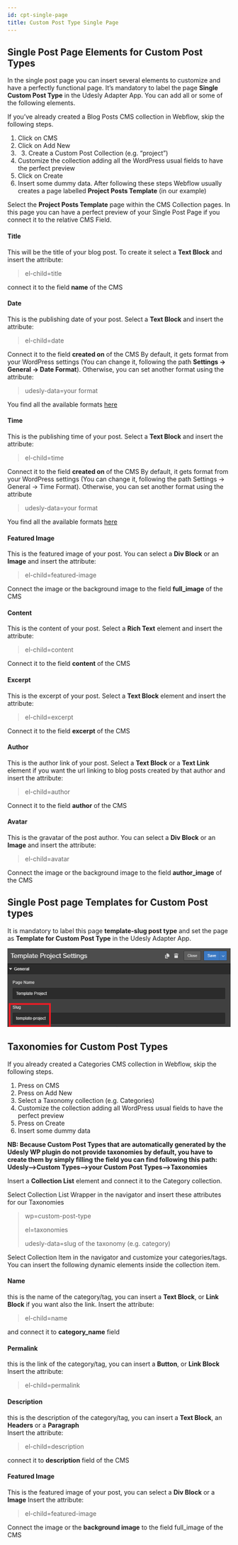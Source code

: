 ```yaml
---
id: cpt-single-page
title: Custom Post Type Single Page
---
```


## Single Post Page Elements for Custom Post Types

In the single post page you can insert several elements to customize and have a perfectly functional page. It’s mandatory to label the page **Single Custom Post Type** in the Udesly Adapter App. You can add all or some of the following elements.

If you’ve already created a Blog Posts CMS collection in Webflow, skip the following steps.

1) Click on CMS
2) Click on Add New
3) 3) Create a Custom Post Collection (e.g. “project”)
4) Customize the collection adding all the WordPress usual fields to have the perfect preview
5) Click on Create
6) Insert some dummy data.
After following these steps Webflow usually creates a page labelled **Project Posts Template** (in our example)

Select the **Project Posts Template** page within the CMS Collection pages.
In this page you can have a perfect preview of your Single Post Page if you connect it to the relative CMS Field.

#### Title
This will be the title of your blog post. To create it select a **Text Block** and insert the attribute:

> el-child=title

connect it to the field **name** of the CMS

#### Date
This is the publishing date of your post. Select a **Text Block** and insert the attribute:

> el-child=date

Connect it to the field **created on** of the CMS
By default, it gets format from your WordPress settings (You can change it, following the path **Settings -> General -> Date Format**). Otherwise, you can set another format using the attribute:

> udesly-data=your format

You find all the available formats [here](https://codex.wordpress.org/Formatting_Date_and_Time)

#### Time
This is the publishing time of your post. Select a **Text Block** and insert the attribute:

> el-child=time

Connect it to the field **created on** of the CMS
By default, it gets format from your WordPress settings (You can change it, following the path Settings -> General -> Time Format). Otherwise, you can set another format using the attribute

> udesly-data=your format

You find all the available formats [here](https://codex.wordpress.org/Formatting_Date_and_Time)

#### Featured Image
This is the featured image of your post. You can select a **Div Block** or an **Image** and insert the attribute:

> el-child=featured-image

Connect the image or the background image to the field **full_image** of the CMS

#### Content
This is the content of your post. Select a **Rich Text** element and insert the attribute:

> el-child=content

Connect it to the field **content** of the CMS

#### Excerpt
This is the excerpt of your post. Select a **Text Block** element and insert the attribute:

> el-child=excerpt

Connect it to the field **excerpt** of the CMS

#### Author
This is the author link of your post. Select a **Text Block** or a **Text Link** element if you want the url linking to blog posts created by that author and insert the attribute:

> el-child=author

Connect it to the field **author** of the CMS 

#### Avatar
This is the gravatar of the post author. You can select a **Div Block** or an **Image** and insert the attribute:

> el-child=avatar

Connect the image or the background image to the field **author_image** of the CMS


## Single Post page Templates for Custom Post types

It is mandatory to label this page **template-slug post type** and set the page as **Template for Custom Post Type** in the Udesly Adapter App.

![](assets/cpt-single-template.png)


## Taxonomies for Custom Post Types

If you already created a Categories CMS collection in Webflow, skip the following steps.

1) Press on CMS
2) Press on Add New
3) Select a Taxonomy collection (e.g. Categories)
4) Customize the collection adding all WordPress usual fields to have the perfect preview
5) Press on Create
6) Insert some dummy data

**NB: Because Custom Post Types that are automatically generated by the Udesly WP plugin do not provide taxonomies by default, you have to create them by simply filling the field you can find following this path: Udesly–>Custom Types–>your Custom Post Types–>Taxonomies**

Insert a **Collection List** element and connect it to the Category collection.

Select Collection List Wrapper in the navigator and insert these attributes for our Taxonomies

> wp=custom-post-type
>
> el=taxonomies
>
> udesly-data=slug of the taxonomy (e.g. category)

Select Collection Item in the navigator and customize your categories/tags. You can insert the following dynamic elements inside the collection item.

#### Name
this is the name of the category/tag, you can insert a **Text Block**, or **Link Block** if you want also the link.
Insert the attribute:

> el-child=name

and connect it to **category_name** field

#### Permalink
this is the link of the category/tag, you can insert a **Button**, or **Link Block**
Insert the attribute:

> el-child=permalink

#### Description
this is the description of the category/tag, you can insert a **Text Block**, an **Headers** or a **Paragraph**  
Insert the attribute:

> el-child=description

connect it to **description** field of the CMS

#### Featured Image
This is the featured image of your post, you can select a **Div Block** or a **Image**
Insert the attribute:

> el-child=featured-image

Connect the image or the **background image** to the field full_image of the CMS

